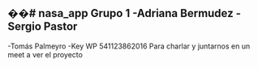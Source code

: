 ��#   n a s a _ a p p 
 
 Grupo 1
-Adriana Bermudez
-Sergio Pastor
-
-Tomás Palmeyro -Key
WP 541123862016
Para charlar y juntarnos en un meet a ver el proyecto
